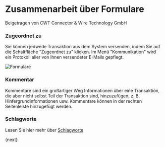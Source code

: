 # Zusammenarbeit über Formulare
<span class="text-muted contributed-by">Beigetragen von CWT Connector & Wire Technology GmbH</span>

### Zugeordnet zu

Sie können jedwede Transaktion aus dem System versenden, indem Sie auf die Schaltfläche "Zugeordnet zu" klicken. Im Menü "Kommunikation" wird ein Protokoll aller von Ihnen versendeter E-Mails gepflegt.

![Formulare](/docs/assets/old_images/ProEnterprise/forms.png)

### Kommentar

Kommentare sind ein großartiger Weg Informationen über eine Transaktion, die aber nicht selbst Teil der Transaktion sind, hinzuzufügen, z. B. Hinfergrundinformationen usw. Kommentare können in der rechten Seitenleiste hinzugefügt werden.

### Schlagworte

Lesen Sie hier mehr über [Schlagworte](/docs/user/manual/de/using-ProEnterprise/tags.html)

{next}

